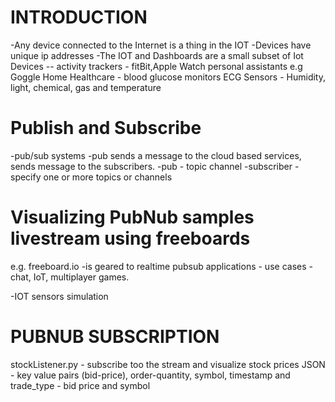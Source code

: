 # INTRODUCTION
-Any device connected to the Internet is a thing in the IOT
-Devices have unique ip addresses
-The IOT and Dashboards are a small subset of Iot Devices
-- activity trackers - fitBit,Apple Watch
personal assistants e.g Goggle Home
Healthcare - blood glucose monitors ECG
Sensors - Humidity, light, chemical, gas and temperature

# Publish and Subscribe
-pub/sub systems
-pub sends a message to the cloud based services, sends message to the subscribers.
-pub - topic channel
-subscriber - specify one or more topics or channels

# Visualizing PubNub samples livestream using freeboards
e.g. freeboard.io -is geared to realtime pubsub applications - use cases - chat, IoT, multiplayer games.

-IOT sensors simulation

# PUBNUB SUBSCRIPTION
stockListener.py - subscribe too the stream and visualize stock prices JSON - key value pairs (bid-price), order-quantity, symbol, timestamp and trade_type - bid price and symbol